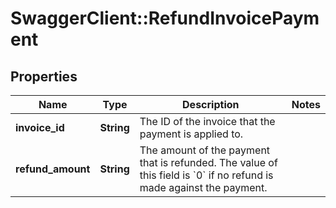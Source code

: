 # SwaggerClient::RefundInvoicePayment

## Properties
Name | Type | Description | Notes
------------ | ------------- | ------------- | -------------
**invoice_id** | **String** | The ID of the invoice that the payment is applied to.  | 
**refund_amount** | **String** | The amount of the payment that is refunded. The value of this field is &#x60;0&#x60; if no refund is made against the payment.  | 


